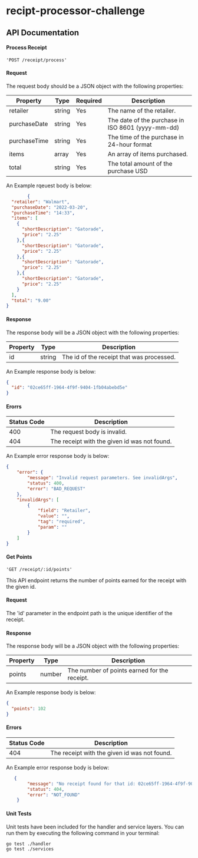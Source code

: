 # recipt-processor-challenge

## API Documentation

#### Process Receipt
    'POST /receipt/process'

#### Request
The request body should be a JSON object with the following properties:

| Property | Type | Required | Description |
| -------- | ---- | -------- | ----------- |
| retailer | string | Yes | The name of the retailer. |
| purchaseDate | string | Yes | The date of the purchase in ISO 8601 (yyyy-mm-dd) |
| purchaseTime | string | Yes | The time of the purchase in 24-hour format |
| items | array | Yes | An array of items purchased. |
| total | string | Yes | The total amount of the purchase USD |

An Example rqeuest body is below:
``` json 
        {
  "retailer": "Walmart",
  "purchaseDate": "2022-03-20",
  "purchaseTime": "14:33",
  "items": [
    {
      "shortDescription": "Gatorade",
      "price": "2.25"
    },{
      "shortDescription": "Gatorade",
      "price": "2.25"
    },{
      "shortDescription": "Gatorade",
      "price": "2.25"
    },{
      "shortDescription": "Gatorade",
      "price": "2.25"
    }
  ],
  "total": "9.00"
}
```

#### Response
The response body will be a JSON object with the following properties:

| Property | Type | Description |
| -------- | ---- | ----------- |
| id | string | The id of the receipt that was processed. |

An Example response body is below:
``` json 
{
  "id": "02ce65ff-1964-4f9f-9404-1fb04abebd5e"
}
```

#### Erorrs 

| Status Code | Description |
| ----------- | ----------- |
| 400 | The request body is invalid. |
| 404 | The receipt with the given id was not found. |

An Example error response body is below:
``` json 
{
    "error": {
        "message": "Invalid request parameters. See invalidArgs",
        "status": 400,
        "error": "BAD_REQUEST"
    },
    "invalidArgs": [
        {
            "field": "Retailer",
            "value": "",
            "tag": "required",
            "param": ""
        }
    ]
}
```

#### Get Points
    'GET /receipt/:id/points'

This API endpoint returns the number of points earned for the receipt with the given id.

#### Request
The 'id' parameter in the endpoint path is the unique identifier of the receipt.

#### Response
The response body will be a JSON object with the following properties:

| Property | Type | Description |
| -------- | ---- | ----------- |
| points | number | The number of points earned for the receipt. |

An Example response body is below:
``` json 
{
  "points": 102
}
```

#### Errors 

| Status Code | Description |
| ----------- | ----------- |
| 404 | The receipt with the given id was not found. |

An Example error response body is below:
``` json 
   {
        "message": "No receipt found for that id: 02ce65ff-1964-4f9f-904-1fb04abebd5e",
        "status": 404,
        "error": "NOT_FOUND"
    }
```

#### Unit Tests
Unit tests have been included for the handler and service layers. You can run them by executing the following command in your terminal:

    go test ./handler
    go test ./services 